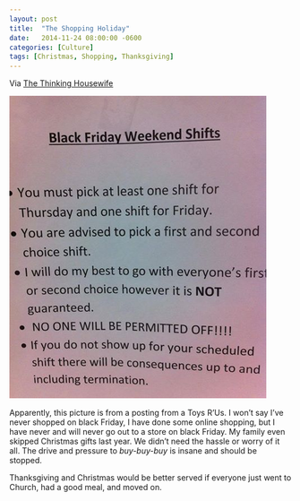```yaml
---
layout: post
title:  "The Shopping Holiday"
date:   2014-11-24 08:00:00 -0600
categories: [Culture]
tags: [Christmas, Shopping, Thanksgiving]
---
```


Via [The Thinking Housewife](http://www.thinkinghousewife.com/wp/2014/11/thanksgiving-the-shopping-holiday/)

![pic](assets/2014/11/black-friday-weekend-shift.jpg)

Apparently, this picture is from a posting from a Toys R’Us. I won’t say I’ve never shopped on black Friday, I have done some online shopping, but I have never and will never go out to a store on black Friday. My family even skipped Christmas gifts last year. We didn’t need the hassle or worry of it all. The drive and pressure to *buy-buy-buy* is insane and should be stopped.

Thanksgiving and Christmas would be better served if everyone just went to Church, had a good meal, and moved on.
